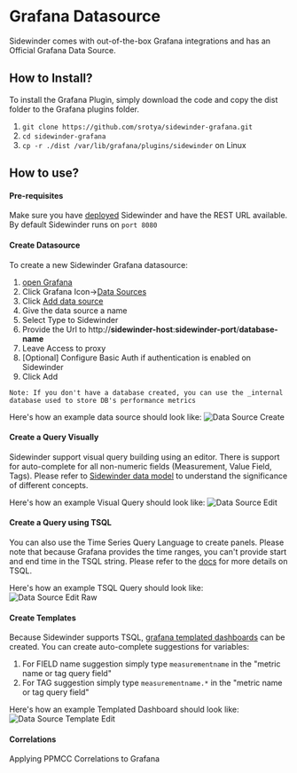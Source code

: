 # Grafana Datasource
Sidewinder comes with out-of-the-box Grafana integrations and has an Official Grafana Data Source.

## How to Install?
To install the Grafana Plugin, simply download the code and copy the dist folder to the Grafana plugins folder.

1. ```git clone https://github.com/srotya/sidewinder-grafana.git```
2. ```cd sidewinder-grafana```
3. ```cp -r ./dist /var/lib/grafana/plugins/sidewinder``` on Linux

## How to use?

#### Pre-requisites
Make sure you have [deployed](http://sidewinder.srotya.com/docs/#/deployment/) Sidewinder and have the REST URL available. By default Sidewinder runs on ```port 8080```

#### Create Datasource
To create a new Sidewinder Grafana datasource:

1. [open Grafana](http://localhost:3000)
2. Click Grafana Icon->[Data Sources](http://localhost:3000/datasources)
3. Click [Add data source](http://localhost:3000/datasources/new)
4. Give the data source a name
5. Select Type to Sidewinder
6. Provide the Url to http://**sidewinder-host**:**sidewinder-port**/**database-name**
7. Leave Access to proxy
8. [Optional] Configure Basic Auth if authentication is enabled on Sidewinder
9. Click Add

```
Note: If you don't have a database created, you can use the _internal database used to store DB's performance metrics
```

Here's how an example data source should look like:
![Data Source Create](https://github.com/srotya/sidewinder-grafana/raw/master/docs/ds-create.png)

#### Create a Query Visually
Sidewinder support visual query building using an editor. There is support for auto-complete for all non-numeric fields (Measurement, Value Field, Tags). Please refer to [Sidewinder data model](http://sidewinder.srotya.com/docs/#/designs/?id=storage-engines) to understand the significance of different concepts.

Here's how an example Visual Query should look like:
![Data Source Edit](https://github.com/srotya/sidewinder-grafana/raw/master/docs/ds-edit.png)

#### Create a Query using TSQL
You can also use the Time Series Query Language to create panels. Please note that because Grafana provides the time ranges, you can't provide start and end time in the TSQL string. Please refer to the [docs](http://sidewinder.srotya.com/docs/#/integrations/queries) for more details on TSQL.

Here's how an example TSQL Query should look like:
![Data Source Edit Raw](https://github.com/srotya/sidewinder-grafana/raw/master/docs/ds-edit-raw.png)

#### Create Templates
Because Sidewinder supports TSQL, [grafana templated dashboards](http://docs.grafana.org/reference/templating/) can be created. You can create auto-complete suggestions for variables:
1. For FIELD name suggestion simply type ```measurementname``` in the "metric name or tag query field"
2. For TAG suggestion simply type ```measurementname.*``` in the "metric name or tag query field"

Here's how an example Templated Dashboard should look like:
![Data Source Template Edit](https://github.com/srotya/sidewinder-grafana/raw/master/docs/ds-edit-template.png)

#### Correlations
Applying PPMCC Correlations to Grafana
